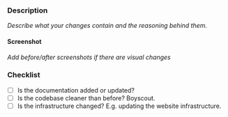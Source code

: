 ### Description

_Describe what your changes contain and the reasoning behind them._

#### Screenshot

_Add before/after screenshots if there are visual changes_

### Checklist

- [ ] Is the documentation added or updated?
- [ ] Is the codebase cleaner than before? Boyscout.
- [ ] Is the infrastructure changed? E.g. updating the website infrastructure.
